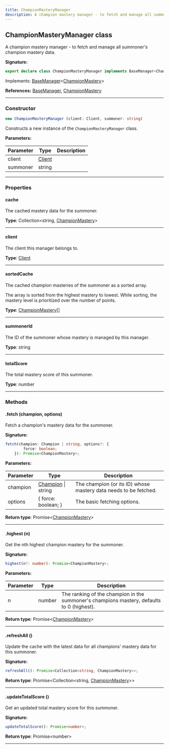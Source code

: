 ```yaml
---
title: ChampionMasteryManager
description: A champion mastery manager - to fetch and manage all summoner's champion mastery data.
---
```


## ChampionMasteryManager class

A champion mastery manager - to fetch and manage all summoner's champion mastery data.

**Signature:**

```ts
export declare class ChampionMasteryManager implements BaseManager<ChampionMastery> 
```

Implements: [BaseManager](/shieldbow/api/BaseManager.html)<[ChampionMastery](/shieldbow/api/ChampionMastery.html)>

**References:** [BaseManager](/shieldbow/api/BaseManager.html), [ChampionMastery](/shieldbow/api/ChampionMastery.html)

---

### Constructor

```ts
new ChampionMasteryManager (client: Client, summoner: string)
```

Constructs a new instance of the `ChampionMasteryManager` class.

**Parameters:**

| Parameter | Type | Description |
| --------- | ---- | ----------- |
| client | [Client](/shieldbow/api/Client.html) |  |
| summoner | string |  |
---

### Properties

#### cache

The cached mastery data for the summoner.



**Type**: Collection\<string, [ChampionMastery](/shieldbow/api/ChampionMastery.html)\>

---

#### client

The client this manager belongs to.



**Type**: [Client](/shieldbow/api/Client.html)

---

#### sortedCache

The cached champion masteries of the summoner as a sorted array.


The array is sorted from the highest mastery to lowest. While sorting, the mastery level is prioritized over the number of points.



**Type**: [ChampionMastery](/shieldbow/api/ChampionMastery.html)[]

---

#### summonerId

The ID of the summoner whose mastery is managed by this manager.



**Type**: string

---

#### totalScore

The total mastery score of this summoner.



**Type**: number

---

### Methods

#### .fetch (champion, options)

Fetch a champion's mastery data for the summoner.




**Signature:**

```ts
fetch(champion: Champion | string, options?: {
        force: boolean;
    }): Promise<ChampionMastery>;
```

**Parameters:**

| Parameter | Type | Description |
| --------- | ---- | ----------- |
| champion | [Champion](/shieldbow/api/Champion.html) \| string | The champion (or its ID) whose mastery data needs to be fetched. |
| options | {         force: boolean;     } | The basic fetching options. |

**Return type**: Promise\<[ChampionMastery](/shieldbow/api/ChampionMastery.html)\>

---

#### .highest (n)

Get the nth highest champion mastery for the summoner.




**Signature:**

```ts
highest(n?: number): Promise<ChampionMastery>;
```

**Parameters:**

| Parameter | Type | Description |
| --------- | ---- | ----------- |
| n | number | The ranking of the champion in the summoner's champions mastery, defaults to 0 (highest). |

**Return type**: Promise\<[ChampionMastery](/shieldbow/api/ChampionMastery.html)\>

---

#### .refreshAll ()

Update the cache with the latest data for all champions' mastery data for this summoner.



**Signature:**

```ts
refreshAll(): Promise<Collection<string, ChampionMastery>>;
```


**Return type**: Promise\<Collection\<string, [ChampionMastery](/shieldbow/api/ChampionMastery.html)\>\>

---

#### .updateTotalScore ()

Get an updated total mastery score for this summoner.



**Signature:**

```ts
updateTotalScore(): Promise<number>;
```


**Return type**: Promise\<number\>

---

